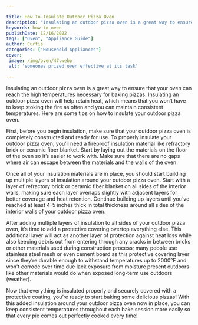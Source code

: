 ```yaml
---

title: How To Insulate Outdoor Pizza Oven
description: "Insulating an outdoor pizza oven is a great way to ensure that your oven can reach the high temperatures necessary for baking pizz...learn more about it now"
keywords: how to oven
publishDate: 12/16/2022
tags: ["Oven", "Appliance Guide"]
author: Curtis
categories: ["Household Appliances"]
cover: 
 image: /img/oven/47.webp
 alt: 'someones prized oven effective at its task'

---
```


Insulating an outdoor pizza oven is a great way to ensure that your oven can reach the high temperatures necessary for baking pizzas. Insulating an outdoor pizza oven will help retain heat, which means that you won’t have to keep stoking the fire as often and you can maintain consistent temperatures. Here are some tips on how to insulate your outdoor pizza oven. 

First, before you begin insulation, make sure that your outdoor pizza oven is completely constructed and ready for use. To properly insulate your outdoor pizza oven, you’ll need a fireproof insulation material like refractory brick or ceramic fiber blanket. Start by laying out the materials on the floor of the oven so it’s easier to work with. Make sure that there are no gaps where air can escape between the materials and the walls of the oven. 

Once all of your insulation materials are in place, you should start building up multiple layers of insulation around your outdoor pizza oven. Start with a layer of refractory brick or ceramic fiber blanket on all sides of the interior walls, making sure each layer overlaps slightly with adjacent layers for better coverage and heat retention. Continue building up layers until you’ve reached at least 4-5 inches thick in total thickness around all sides of the interior walls of your outdoor pizza oven. 

After adding multiple layers of insulation to all sides of your outdoor pizza oven, it’s time to add a protective covering overtop everything else. This additional layer will act as another layer of protection against heat loss while also keeping debris out from entering through any cracks in between bricks or other materials used during construction process; many people use stainless steel mesh or even cement board as this protective covering layer since they’re durable enough to withstand temperatures up to 2000°F and won't corrode over time due lack exposure from moisture present outdoors like other materials would do when exposed long-term use outdoors (weather). 

Now that everything is insulated properly and securely covered with a protective coating, you’re ready to start baking some delicious pizzas! With this added insulation around your outdoor pizza oven now in place, you can keep consistent temperatures throughout each bake session more easily so that every pie comes out perfectly cooked every time!
